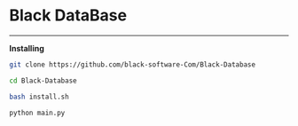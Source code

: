 # Black DataBase
<hr>

**Installing**
``` sh
git clone https://github.com/black-software-Com/Black-Database

cd Black-Database

bash install.sh

python main.py
```
<br>

